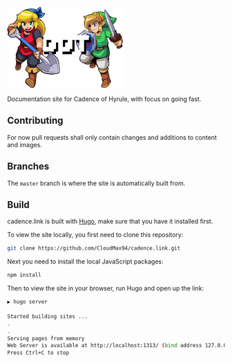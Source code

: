 <img src="https://raw.githubusercontent.com/cloudmax94/cadence.link/master/assets/img/logo.png" alt="cadence.link" width="268">

Documentation site for Cadence of Hyrule, with focus on going fast.

## Contributing

For now pull requests shall only contain changes and additions to content and images.

## Branches

The ``master`` branch is where the site is automatically built from.

## Build

cadence.link is built with [Hugo](https://gohugo.io/getting-started/installing/), make sure that you have it installed first.

To view the site locally, you first need to clone this repository:
```bash
git clone https://github.com/CloudMax94/cadence.link.git
```

Next you need to install the local JavaScript packages:
```bash
npm install
```

Then to view the site in your browser, run Hugo and open up the link:

```bash
▶ hugo server

Started building sites ...
.
.
Serving pages from memory
Web Server is available at http://localhost:1313/ (bind address 127.0.0.1)
Press Ctrl+C to stop
```
